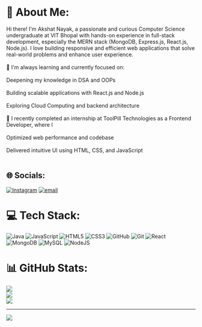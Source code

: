 # 💫 About Me:
Hi there! I'm Akshat Nayak, a passionate and curious Computer Science undergraduate at VIT Bhopal with hands-on experience in full-stack development, especially the MERN stack (MongoDB, Express.js, React.js, Node.js). I love building responsive and efficient web applications that solve real-world problems and enhance user experience.<br><br>🧠 I'm always learning and currently focused on:<br><br>Deepening my knowledge in DSA and OOPs<br><br>Building scalable applications with React.js and Node.js<br><br>Exploring Cloud Computing and backend architecture<br><br>💼 I recently completed an internship at ToolPill Technologies as a Frontend Developer, where I<br><br>Optimized web performance and codebase<br><br>Delivered intuitive UI using HTML, CSS, and JavaScript<br><br>


## 🌐 Socials:
[![Instagram](https://img.shields.io/badge/Instagram-%23E4405F.svg?logo=Instagram&logoColor=white)](https://instagram.com/nayak_ji13) [![email](https://img.shields.io/badge/Email-D14836?logo=gmail&logoColor=white)](mailto:akshat13nayak@gmail.com) 

# 💻 Tech Stack:
![Java](https://img.shields.io/badge/java-%23ED8B00.svg?style=plastic&logo=openjdk&logoColor=white) ![JavaScript](https://img.shields.io/badge/javascript-%23323330.svg?style=plastic&logo=javascript&logoColor=%23F7DF1E) ![HTML5](https://img.shields.io/badge/html5-%23E34F26.svg?style=plastic&logo=html5&logoColor=white) ![CSS3](https://img.shields.io/badge/css3-%231572B6.svg?style=plastic&logo=css3&logoColor=white) ![GitHub](https://img.shields.io/badge/github-%23121011.svg?style=plastic&logo=github&logoColor=white) ![Git](https://img.shields.io/badge/git-%23F05033.svg?style=plastic&logo=git&logoColor=white) ![React](https://img.shields.io/badge/react-%2320232a.svg?style=plastic&logo=react&logoColor=%2361DAFB) ![MongoDB](https://img.shields.io/badge/MongoDB-%234ea94b.svg?style=plastic&logo=mongodb&logoColor=white) ![MySQL](https://img.shields.io/badge/mysql-4479A1.svg?style=plastic&logo=mysql&logoColor=white) ![NodeJS](https://img.shields.io/badge/node.js-6DA55F?style=plastic&logo=node.js&logoColor=white)
# 📊 GitHub Stats:
![](https://github-readme-stats.vercel.app/api?username=nayakji13&theme=transparent&hide_border=false&include_all_commits=false&count_private=false)<br/>
![](https://nirzak-streak-stats.vercel.app/?user=nayakji13&theme=transparent&hide_border=false)<br/>
![](https://github-readme-stats.vercel.app/api/top-langs/?username=nayakji13&theme=transparent&hide_border=false&include_all_commits=false&count_private=false&layout=compact)

---
[![](https://visitcount.itsvg.in/api?id=nayakji13&icon=0&color=0)](https://visitcount.itsvg.in)

<!-- Proudly created with GPRM ( https://gprm.itsvg.in ) -->

<!--
**nayakji13/nayakji13** is a ✨ _special_ ✨ repository because its `README.md` (this file) appears on your GitHub profile.

Here are some ideas to get you started:

- 🔭 I’m currently working on ...
- 🌱 I’m currently learning ...
- 👯 I’m looking to collaborate on ...
- 🤔 I’m looking for help with ...
- 💬 Ask me about ...
- 📫 How to reach me: ...
- 😄 Pronouns: ...
- ⚡ Fun fact: ...
-->
